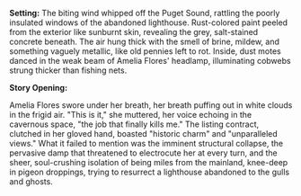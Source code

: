 **Setting:** The biting wind whipped off the Puget Sound, rattling the poorly insulated windows of the abandoned lighthouse. Rust-colored paint peeled from the exterior like sunburnt skin, revealing the grey, salt-stained concrete beneath. The air hung thick with the smell of brine, mildew, and something vaguely metallic, like old pennies left to rot. Inside, dust motes danced in the weak beam of Amelia Flores' headlamp, illuminating cobwebs strung thicker than fishing nets.

**Story Opening:**

Amelia Flores swore under her breath, her breath puffing out in white clouds in the frigid air. "This is it," she muttered, her voice echoing in the cavernous space, "the job that finally kills me." The listing contract, clutched in her gloved hand, boasted "historic charm" and "unparalleled views." What it failed to mention was the imminent structural collapse, the pervasive damp that threatened to electrocute her at every turn, and the sheer, soul-crushing isolation of being miles from the mainland, knee-deep in pigeon droppings, trying to resurrect a lighthouse abandoned to the gulls and ghosts.
